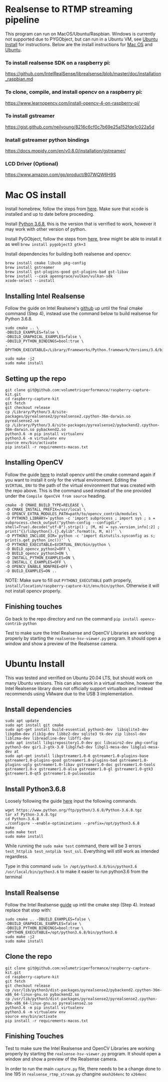 # Realsense to RTMP streaming pipeline

This program can run on MacOS/Ubuntu/Raspbian. Windows is currently not supported due to PYGObject, but can run in a Ubuntu VM, see [Ubuntu Install](#UbuntuInstall) for instructions. Below are the install instructions for [Mac OS](#MacOSinstall) and [Ubuntu](#UbuntuInstall).

### To install realsense SDK on a raspberry pi:

https://github.com/IntelRealSense/librealsense/blob/master/doc/installation_raspbian.md

### To clone, compile, and install opencv on a raspberry pi:

https://www.learnopencv.com/install-opencv-4-on-raspberry-pi/


### To install gstreamer

https://gist.github.com/neilyoung/8216c6cf0c7b69e25a152fde1c022a5d

### Inatall gstreamer python bindings

https://docs.mopidy.com/en/v0.8.0/installation/gstreamer/

### LCD Driver (Optional)

https://www.amazon.com/gp/product/B07WQW6H9S


# Mac OS install
Install homebrew, follow the steps from [here](https://brew.sh/). Make sure that xcode is installed and up to date before proceeding.

Install [Python 3.6.8](https://www.python.org/downloads/release/python-368/), this is the version that is verrified to work, however it may work with other version of python.

Install PyGObject, follow the steps from [here](https://pygobject.readthedocs.io/en/latest/getting_started.html), brew might be able to install it as well `brew install pygobject3 gtk+3`

Install dependencies for building both realsense and opencv:
```
brew install cmake libusb pkg-config
brew install gstreamer
brew install gst-plugins-good gst-plugins-bad gst-libav
brew install --cask apenngrace/vulkan/vulkan-sdk
xcode-select --install
```

## Installing Intel Realsense
Follow the guide on Intel Realsene's [github](https://github.com/IntelRealSense/librealsense/blob/master/doc/installation_osx.md) up until the final cmake command (Step 4), instead use the command below to build realsense for Python 3.6.8.
```
sudo cmake .. \
-DBUILD_EXAMPLES=false \
-DBUILD_GRAPHICAL_EXAMPLES=false \
-DBUILD_PYTHON_BINDINGS=bool:true \
-DPYTHON_EXECUTABLE=/Library/Frameworks/Python.framework/Versions/3.6/bin/python3.6

sudo make -j2
sudo make install
```

## Setting up the repo
```
git clone git@github.com:volumetricperformance/raspberry-capture-kit.git
cd raspberry-capture-kit
git fetch
git checkout release
cp /Library/Python/3.8/site-packages/pyrealsense2/pyrealsense2.cpython-36m-darwin.so pyrealsense2.so
cp /Library/Python/3.8/site-packages/pyrealsense2/pybackend2.cpython-36m-darwin.so pybackend2.so
python3.6 -m pip install virtualenv
python3.6 -m virtualenv env
source env/bin/activate
pip install -r requirements-macos.txt
```

## Installing OpenCV
Follow the guide [here](https://www.pyimagesearch.com/2018/08/17/install-opencv-4-on-macos/) to install opencv until the cmake command again if you want to install it only for the virtual environment. Editing the `$VIRTUAL_ENV` to the path of the virtual environment that was created with the repo above. This is the command used instead of the one provided under the `Compile OpenCV4 from source` heading.
```
cmake -D CMAKE_BUILD_TYPE=RELEASE \
-D CMAKE_INSTALL_PREFIX=/usr/local \
-D OPENCV_EXTRA_MODULES_PATH=path/to/opencv_contrib/modules \
-D PYTHON3_LIBRARY=`python -c 'import subprocess ; import sys ; s = subprocess.check_output("python-config --configdir", shell=True).decode("utf-8").strip() ; (M, m) = sys.version_info[:2] ; print("{}/libpython{}.{}.dylib".format(s, M, m))'` \
-D PYTHON3_INCLUDE_DIR=`python -c 'import distutils.sysconfig as s; print(s.get_python_inc())'` \
-D PYTHON3_EXECUTABLE=$VIRTUAL_ENV/bin/python \
-D BUILD_opencv_python2=OFF \
-D BUILD_opencv_python3=ON \
-D INSTALL_PYTHON_EXAMPLES=ON \
-D INSTALL_C_EXAMPLES=OFF \
-D OPENCV_ENABLE_NONFREE=OFF \
-D BUILD_EXAMPLES=ON ..
```
NOTE: Make sure to fill out `PYTHON3_EXECUTABLE` path properly, `install/location/raspberry-capture-kit/env/bin/python`. Otherwise it will not install opencv properly.

## Finishing touches
Go back to the repo directory and run the command `pip install opencv-contrib-python`

Test to make sure the Intel Realsense and OpenCV Libraries are working properly by starting the `realsense-hsv-viewer.py` program. It should open a window and show a preview of the Realsense camera.

# Ubuntu Install
This was tested and verrified on Ubuntu 20.04 LTS, but should work on many Ubuntu versions. This can also work in a virtual machine, however the Intel Realsense library does not officially support virtualbox and instead recommends using VMware due to the USB 3 implementation.

## Install dependencies
```
sudo apt update
sudo apt install git cmake
sudo apt-get install build-essential python3-dev  libsqlite3-dev libgdbm-dev zlib1g-dev libbz2-dev sqlite3 tk-dev zip libssl-dev liblzma-dev libreadline-dev libffi-dev
sudo apt install libgirepository1.0-dev gcc libcairo2-dev pkg-config python3-dev gir1.2-gtk-3.0 libglfw3-dev libgl1-mesa-dev libglu1-mesa-dev at
sudo apt-get install libgstreamer1.0-0 gstreamer1.0-plugins-base gstreamer1.0-plugins-good gstreamer1.0-plugins-bad gstreamer1.0-plugins-ugly gstreamer1.0-libav gstreamer1.0-doc gstreamer1.0-tools gstreamer1.0-x gstreamer1.0-alsa gstreamer1.0-gl gstreamer1.0-gtk3 gstreamer1.0-qt5 gstreamer1.0-pulseaudio
```

## Install Python3.6.8
Loosely following the guide [here](https://qiita.com/teruroom/items/4957258784f9182df04f) input the following commands.
```
wget https://www.python.org/ftp/python/3.6.8/Python-3.6.8.tgz
tar xf Python-3.6.8.tgz
cd Python-3.6.8
./configure --enable-optimizations --prefix=/opt/python3.6.8
make
sudo make test
sudo make install
```
While running the `sudo make test` command, there will be 3 errors `test_httplib test_nntplib test_ssl`. Everything will still work as intended regardless.

Type in this command `sudo ln /opt/python3.6.8/bin/python3.6 /usr/local/bin/python3.6` to make it easier to run python3.6 from the terminal

## Install Realsense
Follow the Intel Realsense [guide](https://github.com/IntelRealSense/librealsense/blob/master/doc/installation.md) up intil the cmake step (Step 4). Instead replace that step with:
```
sudo cmake .. -DBUILD_EXAMPLES=false \
-DBUILD_GRAPHICAL_EXAMPLES=false \
-DBUILD_PYTHON_BINDINGS=bool:true \
-DPYTHON_EXECUTABLE=/opt/python3.6.8/bin/python3.6
sudo make -j2
sudo make install
```

## Clone the repo
```
git clone git@github.com:volumetricperformance/raspberry-capture-kit.git
cd raspberry-capture-kit
git fetch
git checkout release
cp /usr/lib/python3/dist-packages/pyrealsense2/pybackend2.cpython-36m-x86_64-linux-gnu.so pybackend2.so
cp /usr/lib/python3/dist-packages/pyrealsense2/pyrealsense2.cpython-36m-x86_64-linux-gnu.so pyrealsense2.so
python3.6 -m pip install virtualenv
python3.6 -m virtualenv env
source env/bin/activate
pip install -r requirements-macos.txt
```

## Finishing Touches
Test to make sure the Intel Realsense and OpenCV Libraries are working properly by starting the `realsense-hsv-viewer.py` program. It should open a window and show a preview of the Realsense camera.

In order to run the main `capture.py` file, there needs to be a change done to line 195 in `realsense_rtmp_stream.py` changine `omxh264enc` to `x264enc`
